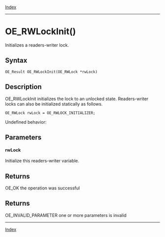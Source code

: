 [Index](index.md)

---
# OE_RWLockInit()

Initializes a readers-writer lock.

## Syntax

    OE_Result OE_RWLockInit(OE_RWLock *rwLock)
## Description 

OE_RWLockInit initializes the lock to an unlocked state. Readers-writer locks can also be initialized statically as follows.

```
OE_RWLock rwLock = OE_RWLOCK_INITIALIZER;
```



Undefined behavior:



## Parameters

#### rwLock

Initialize this readers-writer variable.

## Returns

OE_OK the operation was successful

## Returns

OE_INVALID_PARAMETER one or more parameters is invalid

---
[Index](index.md)

